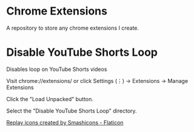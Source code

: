 # Chrome Extensions
A repository to store any chrome extensions I create.

# Disable YouTube Shorts Loop
Disables loop on YouTube Shorts videos

Visit chrome://extensions/ or click Settings (⋮) -> Extensions -> Manage Extensions

Click the "Load Unpacked" button.

Select the "Disable YouTube Shorts Loop" directory.

<a href="https://www.flaticon.com/free-icons/replay" title="replay icons">Replay icons created by Smashicons - Flaticon</a>